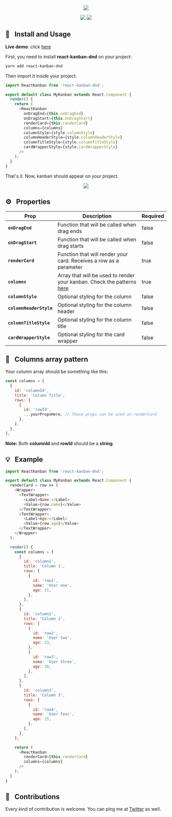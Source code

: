<p align="center">
  <img src="https://cdn-std.dprcdn.net/files/acc_687327/AmwiMZ">
</p>

<p align="center">
  <img src="https://badgen.net/npm/v/react-kanban-dnd">
  <img src="https://badgen.net/badge/license/MIT/blue">
</p>

## :hammer: &nbsp; Install and Usage

**Live demo**: click [here](https://codesandbox.io/s/3262ywolp1)

First, you need to install **react-kanban-dnd** on your project:

```sh
yarn add react-kanban-dnd
```

Then import it inside your project:

```js
import ReactKanban from 'react-kanban-dnd';

export default class MyKanban extends React.Component {
  render() {
    return (
      <ReactKanban
        onDragEnd={this.onDragEnd}
        onDragStart={this.onDragStart}
        renderCard={this.renderCard}
        columns={columns}
        columnStyle={style.columnStyle}
        columnHeaderStyle={style.columnHeaderStyle}
        columnTitleStyle={style.columnTitleStyle}
        cardWrapperStyle={style.cardWrapperStyle}
      />
    );
  }
}
```

That's it. Now, kanban should appear on your project.

<p align="center">
  <img src="https://cdn-std.dprcdn.net/files/acc_687326/2Nx9nO">
</p>

## :gear: &nbsp; Properties

| Prop                    | Description                                                                                                                                                                                                                                                                                                             | Required       |
| ---------------------   | ----------------------------------------------------------------------------------------------------------------------------------------------------------------------------------------------------------------------------------------------------------------------------------------------------------------------- | -------------- |
| **`onDragEnd`**         | Function that will be called when drag ends                                                                                                                                                                                                                                                                             |     false      |
| **`onDragStart`**       | Function that will be called when drag starts                                                                                                                                                                                                                                                                           |     false      |
| **`renderCard`**        | Function that will render your card. Receives a row as a parameter                                                                                                                                                                                                                                                       |     true       |
| **`columns`**           | Array that will be used to render your kanban. Check the patterns [here](#pushpin--column-array-pattern)                                                                                                                                                                                                                                                  |     true       |
| **`columnStyle`**       | Optional styling for the column                                                                                                                                                                                                                                                                                         |     false      |
| **`columnHeaderStyle`** | Optional styling for the column header                                                                                                                                                                                                                                                                                  |     false      |
| **`columnTitleStyle`**  | Optional styling for the column title                                                                                                                                                                                                                                                                                   |     false      |
| **`cardWrapperStyle`**  | Optional styling for the card wrapper                                                                                                                                                                                                                                                                                   |     false      |

## :pushpin: &nbsp; Columns array pattern

Your column array should be something like this:

```js
const columns = [
  {
    id: 'columnId',
    title: 'Column Title',
    rows: [
      {
        id: 'rowId',
        ...yourPropsHere, // Those props can be used on renderCard
      },
    ],
  },
];
```

**Note:** Both **columnId** and **rowId** should be a **string**.

## :bulb: &nbsp; Example

```js
import ReactKanban from 'react-kanban-dnd';

export default class MyKanban extends React.Component {
  renderCard = row => (
    <Wrapper>
      <TextWrapper>
        <Label>Name:</Label>
        <Value>{row.name}</Value>
      </TextWrapper>
      <TextWrapper>
        <Label>Age:</Label>
        <Value>{row.age}</Value>
      </TextWrapper>
    </Wrapper>
  );

  render() {
    const columns = [
      {
        id: 'column1',
        title: 'Column 1',
        rows: [
          {
            id: 'row1',
            name: 'User one',
            age: 21,
          },
        ],
      },
      {
        id: 'column2',
        title: 'Column 2',
        rows: [
          {
            id: 'row2',
            name: 'User two',
            age: 23,
          },
          {
            id: 'row3',
            name: 'User three',
            age: 30,
          },
        ],
      },
      {
        id: 'column3',
        title: 'Column 3',
        rows: [
          {
            id: 'row4',
            name: 'User four',
            age: 25,
          },
        ],
      },
    ];

    return (
      <ReactKanban
        renderCard={this.renderCard}
        columns={columns}
      />
    );
  }
}
```

## 🤝 &nbsp; Contributions

Every kind of contribution is welcome. You can ping me at [Twitter](https://twitter.com/lucasbesen) as well.

